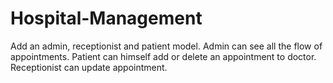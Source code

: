 # Hospital-Management
Add an admin, receptionist and patient model.
Admin can see all the flow of appointments.
Patient can himself add or delete an appointment to doctor.
Receptionist can update appointment.
